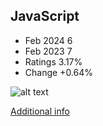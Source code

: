 ## JavaScript
* Feb 2024 6
* Feb 2023 7
* Ratings 3.17%
* Change +0.64%

![alt text][logo5]

[logo5]: https://www.tiobe.com/wp-content/themes/tiobe/tiobe-index/images/JavaScript.png

[Additional info](https://developer.mozilla.org/en-US/docs/Web/JavaScript)

